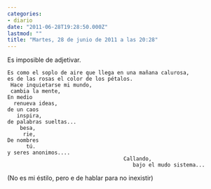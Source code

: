 ```yaml
---
categories:
- diario
date: "2011-06-28T19:28:50.000Z"
lastmod: ""
title: "Martes, 28 de junio de 2011 a las 20:28"
---
```


Es imposible de adjetivar.

    Es como el soplo de aire que llega en una mañana calurosa,
    es de las rosas el color de los pétalos.
     Hace inquietarse mi mundo,
     cambia la mente,                                                                                          En medio
      renueva ideas,                                                                                                     de un caos
       inspira,                                                                                                                         de palabras sueltas...
        besa,                                                                                                                  
         rie,                                                                                         De nombres
          tú.                                                                                      y seres anonimos....
                                         Callando,
                                            bajo el mudo sistema...

(No es mi éstilo, pero e de hablar para no inexistir)